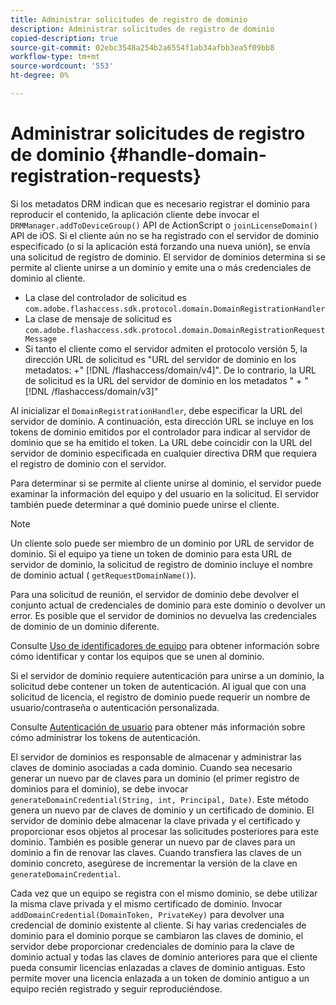 ```yaml
---
title: Administrar solicitudes de registro de dominio
description: Administrar solicitudes de registro de dominio
copied-description: true
source-git-commit: 02ebc3548a254b2a6554f1ab34afbb3ea5f09bb8
workflow-type: tm+mt
source-wordcount: '553'
ht-degree: 0%

---
```


# Administrar solicitudes de registro de dominio {#handle-domain-registration-requests}

Si los metadatos DRM indican que es necesario registrar el dominio para reproducir el contenido, la aplicación cliente debe invocar el `DRMManager.addToDeviceGroup()` API de ActionScript o `joinLicenseDomain()` API de iOS. Si el cliente aún no se ha registrado con el servidor de dominio especificado (o si la aplicación está forzando una nueva unión), se envía una solicitud de registro de dominio. El servidor de dominios determina si se permite al cliente unirse a un dominio y emite una o más credenciales de dominio al cliente.

* La clase del controlador de solicitud es `com.adobe.flashaccess.sdk.protocol.domain.DomainRegistrationHandler`
* La clase de mensaje de solicitud es `com.adobe.flashaccess.sdk.protocol.domain.DomainRegistrationRequestMessage`
* Si tanto el cliente como el servidor admiten el protocolo versión 5, la dirección URL de solicitud es &quot;URL del servidor de dominio en los metadatos: +&quot; [!DNL /flashaccess/domain/v4]&quot;. De lo contrario, la URL de solicitud es la URL del servidor de dominio en los metadatos &quot; + &quot; [!DNL /flashaccess/domain/v3]&quot;

Al inicializar el `DomainRegistrationHandler`, debe especificar la URL del servidor de dominio. A continuación, esta dirección URL se incluye en los tokens de dominio emitidos por el controlador para indicar al servidor de dominio que se ha emitido el token. La URL debe coincidir con la URL del servidor de dominio especificada en cualquier directiva DRM que requiera el registro de dominio con el servidor.

Para determinar si se permite al cliente unirse al dominio, el servidor puede examinar la información del equipo y del usuario en la solicitud. El servidor también puede determinar a qué dominio puede unirse el cliente.

>[!NOTE]
>
>Un cliente solo puede ser miembro de un dominio por URL de servidor de dominio. Si el equipo ya tiene un token de dominio para esta URL de servidor de dominio, la solicitud de registro de dominio incluye el nombre de dominio actual ( `getRequestDomainName()`).

Para una solicitud de reunión, el servidor de dominio debe devolver el conjunto actual de credenciales de dominio para este dominio o devolver un error. Es posible que el servidor de dominios no devuelva las credenciales de dominio de un dominio diferente.

Consulte [Uso de identificadores de equipo](../../protecting-content/implementing-the-license-server/processing-drm-requests.md#use-machine-identifiers) para obtener información sobre cómo identificar y contar los equipos que se unen al dominio.

Si el servidor de dominio requiere autenticación para unirse a un dominio, la solicitud debe contener un token de autenticación. Al igual que con una solicitud de licencia, el registro de dominio puede requerir un nombre de usuario/contraseña o autenticación personalizada.

Consulte [Autenticación de usuario](../../protecting-content/implementing-the-license-server/processing-drm-requests.md#user-authentication) para obtener más información sobre cómo administrar los tokens de autenticación.

El servidor de dominios es responsable de almacenar y administrar las claves de dominio asociadas a cada dominio. Cuando sea necesario generar un nuevo par de claves para un dominio (el primer registro de dominios para el dominio), se debe invocar `generateDomainCredential(String, int, Principal, Date)`. Este método genera un nuevo par de claves de dominio y un certificado de dominio. El servidor de dominio debe almacenar la clave privada y el certificado y proporcionar esos objetos al procesar las solicitudes posteriores para este dominio. También es posible generar un nuevo par de claves para un dominio a fin de renovar las claves. Cuando transfiera las claves de un dominio concreto, asegúrese de incrementar la versión de la clave en `generateDomainCredential`.

Cada vez que un equipo se registra con el mismo dominio, se debe utilizar la misma clave privada y el mismo certificado de dominio. Invocar `addDomainCredential(DomainToken, PrivateKey)` para devolver una credencial de dominio existente al cliente. Si hay varias credenciales de dominio para el dominio porque se cambiaron las claves de dominio, el servidor debe proporcionar credenciales de dominio para la clave de dominio actual y todas las claves de dominio anteriores para que el cliente pueda consumir licencias enlazadas a claves de dominio antiguas. Esto permite mover una licencia enlazada a un token de dominio antiguo a un equipo recién registrado y seguir reproduciéndose.
